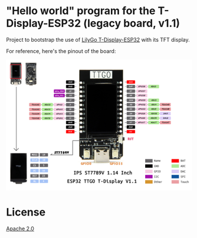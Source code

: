 
# "Hello world" program for the T-Display-ESP32 (legacy board, v1.1)

Project to bootstrap the use of [LilyGo T-Display-ESP32](https://github.com/Xinyuan-LilyGO/TTGO-T-Display) with its TFT display.

For reference, here's the pinout of the board:

![T-Display-ESP32 Pinout](imgs/pinout.jpg)

# License

[Apache 2.0](LICENSE)
